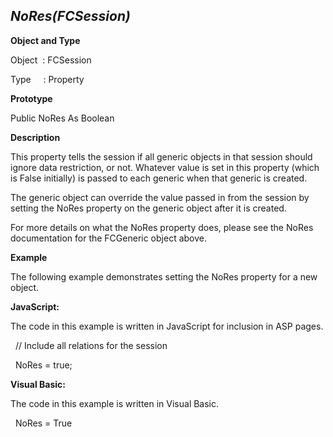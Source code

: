 _NoRes(FCSession)_
------------------

**Object and Type**

Object  : FCSession

Type     : Property

**Prototype**

Public NoRes As Boolean

**Description**

This property tells the session if all generic objects in that session should ignore data restriction, or not. Whatever value is set in this property (which is False initially) is passed to each generic when that generic is created.

The generic object can override the value passed in from the session by setting the NoRes property on the generic object after it is created.

For more details on what the NoRes property does, please see the NoRes documentation for the FCGeneric object above.

**Example**

The following example demonstrates setting the NoRes property for a new object.

**JavaScript:**

The code in this example is written in JavaScript for inclusion in ASP pages.

  // Include all relations for the session

  NoRes = true;

**Visual Basic:**

The code in this example is written in Visual Basic.

  NoRes = True